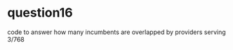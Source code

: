question16
==========

code to answer how many incumbents are overlapped by providers serving 3/768
